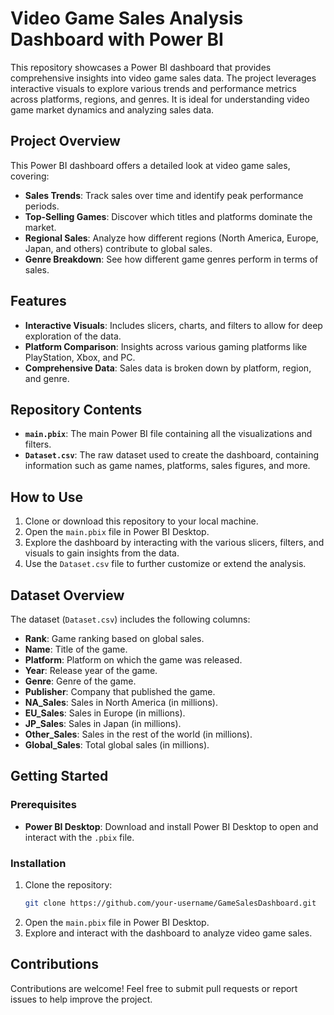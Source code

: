 # Video Game Sales Analysis Dashboard with Power BI

This repository showcases a Power BI dashboard that provides comprehensive insights into video game sales data. The project leverages interactive visuals to explore various trends and performance metrics across platforms, regions, and genres. It is ideal for understanding video game market dynamics and analyzing sales data.

## Project Overview

This Power BI dashboard offers a detailed look at video game sales, covering:
- **Sales Trends**: Track sales over time and identify peak performance periods.
- **Top-Selling Games**: Discover which titles and platforms dominate the market.
- **Regional Sales**: Analyze how different regions (North America, Europe, Japan, and others) contribute to global sales.
- **Genre Breakdown**: See how different game genres perform in terms of sales.

## Features
- **Interactive Visuals**: Includes slicers, charts, and filters to allow for deep exploration of the data.
- **Platform Comparison**: Insights across various gaming platforms like PlayStation, Xbox, and PC.
- **Comprehensive Data**: Sales data is broken down by platform, region, and genre.

## Repository Contents
- **`main.pbix`**: The main Power BI file containing all the visualizations and filters.
- **`Dataset.csv`**: The raw dataset used to create the dashboard, containing information such as game names, platforms, sales figures, and more.

## How to Use
1. Clone or download this repository to your local machine.
2. Open the `main.pbix` file in Power BI Desktop.
3. Explore the dashboard by interacting with the various slicers, filters, and visuals to gain insights from the data.
4. Use the `Dataset.csv` file to further customize or extend the analysis.

## Dataset Overview
The dataset (`Dataset.csv`) includes the following columns:
- **Rank**: Game ranking based on global sales.
- **Name**: Title of the game.
- **Platform**: Platform on which the game was released.
- **Year**: Release year of the game.
- **Genre**: Genre of the game.
- **Publisher**: Company that published the game.
- **NA_Sales**: Sales in North America (in millions).
- **EU_Sales**: Sales in Europe (in millions).
- **JP_Sales**: Sales in Japan (in millions).
- **Other_Sales**: Sales in the rest of the world (in millions).
- **Global_Sales**: Total global sales (in millions).

## Getting Started
### Prerequisites
- **Power BI Desktop**: Download and install Power BI Desktop to open and interact with the `.pbix` file.

### Installation
1. Clone the repository:
   ```bash
   git clone https://github.com/your-username/GameSalesDashboard.git
   ```
2. Open the `main.pbix` file in Power BI Desktop.
3. Explore and interact with the dashboard to analyze video game sales.

## Contributions
Contributions are welcome! Feel free to submit pull requests or report issues to help improve the project.
